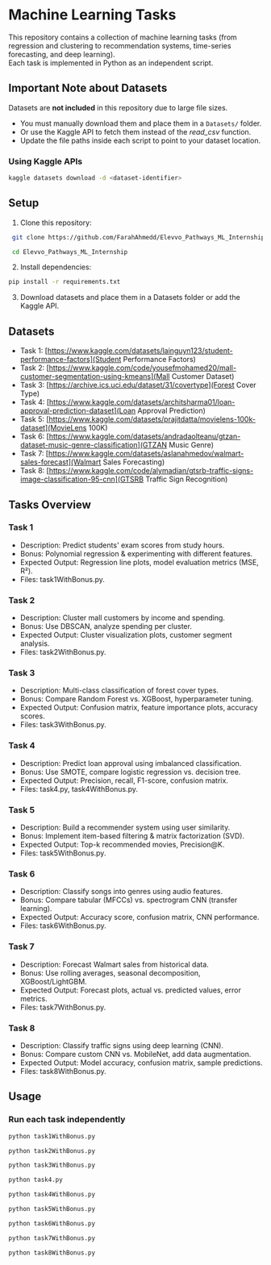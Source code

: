 # Machine Learning Tasks

This repository contains a collection of machine learning tasks (from regression and clustering to recommendation systems, time-series forecasting, and deep learning).  
Each task is implemented in Python as an independent script.  

## Important Note about Datasets
Datasets are **not included** in this repository due to large file sizes.  
- You must manually download them and place them in a `Datasets/` folder.  
- Or use the Kaggle API to fetch them instead of the _read_csv_ function.
- Update the file paths inside each script to point to your dataset location.

### Using Kaggle APIs
```bash
kaggle datasets download -d <dataset-identifier>
```

## Setup

1. Clone this repository:
```bash
 git clone https://github.com/FarahAhmedd/Elevvo_Pathways_ML_Internship
```
```bash
 cd Elevvo_Pathways_ML_Internship
```

2. Install dependencies:
```bash
pip install -r requirements.txt
```

3. Download datasets and place them in a Datasets folder or add the Kaggle API.

## Datasets
- Task 1: [https://www.kaggle.com/datasets/lainguyn123/student-performance-factors](Student Performance Factors)
- Task 2: [https://www.kaggle.com/code/yousefmohamed20/mall-customer-segmentation-using-kmeans](Mall Customer Dataset)
- Task 3: [https://archive.ics.uci.edu/dataset/31/covertype](Forest Cover Type)
- Task 4: [https://www.kaggle.com/datasets/architsharma01/loan-approval-prediction-dataset](Loan Approval Prediction)
- Task 5: [https://www.kaggle.com/datasets/prajitdatta/movielens-100k-dataset](MovieLens 100K)
- Task 6: [https://www.kaggle.com/datasets/andradaolteanu/gtzan-dataset-music-genre-classification](GTZAN Music Genre)
- Task 7: [https://www.kaggle.com/datasets/aslanahmedov/walmart-sales-forecast](Walmart Sales Forecasting)
- Task 8: [https://www.kaggle.com/code/alymadian/gtsrb-traffic-signs-image-classification-95-cnn](GTSRB Traffic Sign Recognition)

## Tasks Overview
### Task 1
- Description: Predict students' exam scores from study hours.
- Bonus: Polynomial regression & experimenting with different features.
- Expected Output: Regression line plots, model evaluation metrics (MSE, R²).
- Files: task1WithBonus.py.

### Task 2
- Description: Cluster mall customers by income and spending.
- Bonus: Use DBSCAN, analyze spending per cluster.
- Expected Output: Cluster visualization plots, customer segment analysis.
- Files: task2WithBonus.py.

### Task 3
- Description: Multi-class classification of forest cover types.
- Bonus: Compare Random Forest vs. XGBoost, hyperparameter tuning.
- Expected Output: Confusion matrix, feature importance plots, accuracy scores.
- Files: task3WithBonus.py.

### Task 4
- Description: Predict loan approval using imbalanced classification.
- Bonus: Use SMOTE, compare logistic regression vs. decision tree.
- Expected Output: Precision, recall, F1-score, confusion matrix.
- Files: task4.py, task4WithBonus.py.

### Task 5
- Description: Build a recommender system using user similarity.
- Bonus: Implement item-based filtering & matrix factorization (SVD).
- Expected Output: Top-k recommended movies, Precision@K.
- Files: task5WithBonus.py.

### Task 6
- Description: Classify songs into genres using audio features.
- Bonus: Compare tabular (MFCCs) vs. spectrogram CNN (transfer learning).
- Expected Output: Accuracy score, confusion matrix, CNN performance.
- Files: task6WithBonus.py.

### Task 7
- Description: Forecast Walmart sales from historical data.
- Bonus: Use rolling averages, seasonal decomposition, XGBoost/LightGBM.
- Expected Output: Forecast plots, actual vs. predicted values, error metrics.
- Files: task7WithBonus.py.

### Task 8
- Description: Classify traffic signs using deep learning (CNN).
- Bonus: Compare custom CNN vs. MobileNet, add data augmentation.
- Expected Output: Model accuracy, confusion matrix, sample predictions.
- Files: task8WithBonus.py.

## Usage
### Run each task independently
```bash
python task1WithBonus.py
```

```bash
python task2WithBonus.py
```

```bash
python task3WithBonus.py
```

```bash
python task4.py
```

```bash
python task4WithBonus.py
```

```bash
python task5WithBonus.py
```

```bash
python task6WithBonus.py
```

```bash
python task7WithBonus.py
```

```bash
python task8WithBonus.py
```
